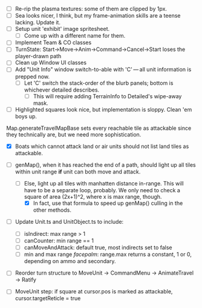 - [ ] Re-rip the plasma textures: some of them are clipped by 1px.
- [ ] Sea looks nicer, I think, but my frame-animation skills are a teense lacking. Update it.
- [ ] Setup unit 'exhibit' image spritesheet.
    - [ ] Come up with a different name for them.

- [ ] Implement Team & CO classes
- [ ] TurnState: Start→Move→Anim→Command→Cancel→Start loses the player-drawn path
- [ ] Clean up Window UI classes
- [ ] Add "Unit Info" window switch-to-able with 'C' — all unit information is prepped now.
    - [ ] Let 'C' switch the stack-order of the blurb panels; bottom is whichever detailed describes.
        - [ ] This will require adding TerrainInfo to Detailed's wipe-away mask.
- [ ] Highlighted squares look nice, but implementation is sloppy. Clean 'em boys up.

Map.generateTravelMapBase sets every reachable tile as attackable since they technically are,
but we need more sophistication.
- [X] Boats which cannot attack land or air units should not list land tiles as attackable.
- [ ] genMap(), when it has reached the end of a path, should light up all tiles within unit range **if** unit can both move and attack.
    - [ ] Else, light up all tiles with manhatten distance in-range. This will have to be a separate loop, probably. We only need to check a square of area (2x+1)^2, where x is max range, though.
        - [X] In fact, use that formula to speed up genMap() culling in the other methods.

- [ ] Update Unit.ts and UnitObject.ts to include:
    - [ ] isIndirect: max range > 1
    - [ ] canCounter: min range == 1
    - [ ] canMoveAndAttack: default true, most indirects set to false
    - [ ] min and max range *facepalm*: range.max returns a constant, 1 or 0, depending on ammo and secondary.

- [ ] Reorder turn structure to MoveUnit → CommandMenu → AnimateTravel → Ratify

- [ ] MoveUnit step: if square at cursor.pos is marked as attackable, cursor.targetReticle = true